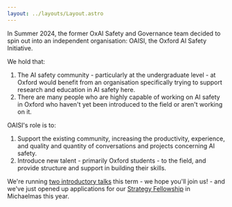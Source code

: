 ```yaml
---
layout: ../layouts/Layout.astro
---
```

In Summer 2024, the former OxAI Safety and Governance team decided to spin out into an independent organisation: OAISI, the Oxford AI Safety Initiative.

We hold that:
1. The AI safety community - particularly at the undergraduate level - at Oxford would benefit from an organisation specifically trying to support research and education in AI safety here.
2. There are many people who are highly capable of working on AI safety in Oxford who haven't yet been introduced to the field or aren't working on it.

OAISI's role is to:
1. Support the existing community, increasing the productivity, experience, and quality and quantity of conversations and projects concerning AI safety.
2. Introduce new talent - primarily Oxford students - to the field, and provide structure and support in building their skills.

We're running [two introductory talks](introtalks) this term - we hope you'll join us! - and we've just opened up applications for our [Strategy Fellowship](strategy) in Michaelmas this year.